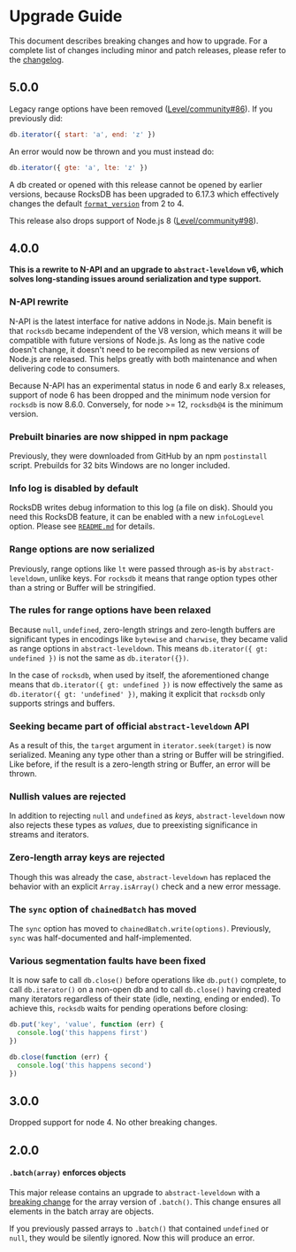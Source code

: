# Upgrade Guide

This document describes breaking changes and how to upgrade. For a complete list of changes including minor and patch releases, please refer to the [changelog](CHANGELOG.md).

## 5.0.0

Legacy range options have been removed ([Level/community#86](https://github.com/Level/community/issues/86)). If you previously did:

```js
db.iterator({ start: 'a', end: 'z' })
```

An error would now be thrown and you must instead do:

```js
db.iterator({ gte: 'a', lte: 'z' })
```

A db created or opened with this release cannot be opened by earlier versions, because RocksDB has been upgraded to 6.17.3 which effectively changes the default [`format_version`](https://rocksdb.org/blog/2019/03/08/format-version-4.html) from 2 to 4.

This release also drops support of Node.js 8 ([Level/community#98](https://github.com/Level/community/issues/98)).

## 4.0.0

**This is a rewrite to N-API and an upgrade to `abstract-leveldown` v6, which solves long-standing issues around serialization and type support.**

### N-API rewrite

N-API is the latest interface for native addons in Node.js. Main benefit is that `rocksdb` became independent of the V8 version, which means it will be compatible with future versions of Node.js. As long as the native code doesn't change, it doesn't need to be recompiled as new versions of Node.js are released. This helps greatly with both maintenance and when delivering code to consumers.

Because N-API has an experimental status in node 6 and early 8.x releases, support of node 6 has been dropped and the minimum node version for `rocksdb` is now 8.6.0. Conversely, for node >= 12, `rocksdb@4` is the minimum version.

### Prebuilt binaries are now shipped in npm package

Previously, they were downloaded from GitHub by an npm `postinstall` script. Prebuilds for 32 bits Windows are no longer included.

### Info log is disabled by default

RocksDB writes debug information to this log (a file on disk). Should you need this RocksDB feature, it can be enabled with a new `infoLogLevel` option. Please see [`README.md`](README.md) for details.

### Range options are now serialized

Previously, range options like `lt` were passed through as-is by `abstract-leveldown`, unlike keys. For `rocksdb` it means that range option types other than a string or Buffer will be stringified.

### The rules for range options have been relaxed

Because `null`, `undefined`, zero-length strings and zero-length buffers are significant types in encodings like `bytewise` and `charwise`, they became valid as range options in `abstract-leveldown`. This means `db.iterator({ gt: undefined })` is not the same as `db.iterator({})`.

In the case of `rocksdb`, when used by itself, the aforementioned change means that `db.iterator({ gt: undefined })` is now effectively the same as `db.iterator({ gt: 'undefined' })`, making it explicit that `rocksdb` only supports strings and buffers.

### Seeking became part of official `abstract-leveldown` API

As a result of this, the `target` argument in `iterator.seek(target)` is now serialized. Meaning any type other than a string or Buffer will be stringified. Like before, if the result is a zero-length string or Buffer, an error will be thrown.

### Nullish values are rejected

In addition to rejecting `null` and `undefined` as _keys_, `abstract-leveldown` now also rejects these types as _values_, due to preexisting significance in streams and iterators.

### Zero-length array keys are rejected

Though this was already the case, `abstract-leveldown` has replaced the behavior with an explicit `Array.isArray()` check and a new error message.

### The `sync` option of `chainedBatch` has moved

The `sync` option has moved to `chainedBatch.write(options)`. Previously, `sync` was half-documented and half-implemented.

### Various segmentation faults have been fixed

It is now safe to call `db.close()` before operations like `db.put()` complete, to call `db.iterator()` on a non-open db and to call `db.close()` having created many iterators regardless of their state (idle, nexting, ending or ended). To achieve this, `rocksdb` waits for pending operations before closing:

```js
db.put('key', 'value', function (err) {
  console.log('this happens first')
})

db.close(function (err) {
  console.log('this happens second')
})
```

## 3.0.0

Dropped support for node 4. No other breaking changes.

## 2.0.0

#### `.batch(array)` enforces objects

This major release contains an upgrade to `abstract-leveldown` with a [breaking change](https://github.com/Level/abstract-leveldown/commit/a2621ad70571f6ade9d2be42632ece042e068805) for the array version of `.batch()`. This change ensures all elements in the batch array are objects.

If you previously passed arrays to `.batch()` that contained `undefined` or `null`, they would be silently ignored. Now this will produce an error.
